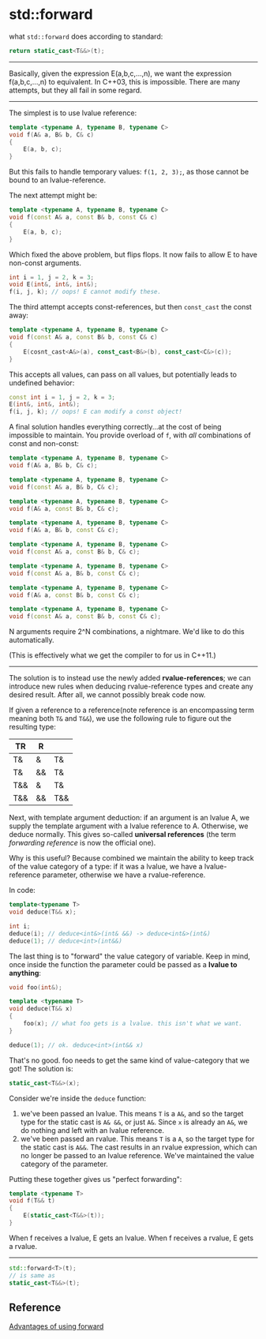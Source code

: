 # std::forward

what `std::forward` does according to standard:

```cpp
return static_cast<T&&>(t);
```

-----------------------------------------------------

Basically, given the expression E(a,b,c,...,n), we want the expression f(a,b,c,...,n) to equivalent. In C++03, this is impossible. There are many attempts, but they all fail in some regard.

-----------------------------------------------------

The simplest is to use lvalue reference:

```cpp
template <typename A, typename B, typename C>
void f(A& a, B& b, C& c)
{
    E(a, b, c);
}
```

But this fails to handle temporary values: `f(1, 2, 3);`, as those cannot be bound to an lvalue-reference.

The next attempt might be:

```cpp
template <typename A, typename B, typename C>
void f(const A& a, const B& b, const C& c)
{
    E(a, b, c);
}
```

Which fixed the above problem, but flips flops. It now fails to allow E to have non-const arguments.

```cpp
int i = 1, j = 2, k = 3;
void E(int&, int&, int&);
f(i, j, k); // oops! E cannot modify these.
```

The third attempt accepts const-references, but then `const_cast` the const away:

```cpp
template <typename A, typename B, typename C>
void f(const A& a, const B& b, const C& c)
{
    E(cosnt_cast<A&>(a), const_cast<B&>(b), const_cast<C&>(c));
}
```

This accepts all values, can pass on all values, but potentially leads to undefined behavior:

```cpp
const int i = 1, j = 2, k = 3;
E(int&, int&, int&);
f(i, j, k); // oops! E can modify a const object!
```

A final solution handles everything correctly...at the cost of being impossible to maintain. You provide overload of `f`, with *all* combinations of const and non-const:

```cpp
template <typename A, typename B, typename C>
void f(A& a, B& b, C& c);

template <typename A, typename B, typename C>
void f(const A& a, B& b, C& c);

template <typename A, typename B, typename C>
void f(A& a, const B& b, C& c);

template <typename A, typename B, typename C>
void f(A& a, B& b, const C& c);

template <typename A, typename B, typename C>
void f(const A& a, const B& b, C& c);

template <typename A, typename B, typename C>
void f(const A& a, B& b, const C& c);

template <typename A, typename B, typename C>
void f(A& a, const B& b, const C& c);

template <typename A, typename B, typename C>
void f(const A& a, const B& b, const C& c);
```

N arguments require 2^N combinations, a nightmare. We'd like to do this automatically.

(This is effectively what we get the compiler to for us in C++11.)

-----------------------------------------------------

The solution is to instead use the newly added **rvalue-references**; we can introduce new rules when deducing rvalue-reference types and create any desired result. After all, we cannot possibly break code now.

If given a reference to a reference(note reference is an encompassing term meaning both `T&` and `T&&`), we use the following rule to figure out the resulting type:

|  TR  |  R   |      |
|------|------|------|
|  T&  |  &   |  T&  |
|  T&  |  &&  |  T&  |
|  T&& |  &   |  T&  |
|  T&& |  &&  |  T&& |

Next, with template argument deduction: if an argument is an lvalue A, we supply the template argument with a lvalue reference to A. Otherwise, we deduce normally. This gives so-called **universal references** (the term *forwarding reference* is now the official one).

Why is this useful? Because combined we maintain the ability to keep track of the value category of a type: if it was a lvalue, we have a lvalue-reference parameter, otherwise we have a rvalue-reference.

In code:

```cpp
template<typename T>
void deduce(T&& x);

int i;
deduce(i); // deduce<int&>(int& &&) -> deduce<int&>(int&)
deduce(1); // deduce<int>(int&&)
```

The last thing is to "forward" the value category of variable. Keep in mind, once inside the function the parameter could be passed as a **lvalue to anything**:

```cpp
void foo(int&);

template <typename T>
void deduce(T&& x)
{
    foo(x); // what foo gets is a lvalue. this isn't what we want.
}

deduce(1); // ok. deduce<int>(int&& x)
```

That's no good. foo needs to get the same kind of value-category that we got! The solution is:

```cpp
static_cast<T&&>(x);
```

Consider we're inside the `deduce` function:

1. we've been passed an lvalue. This means `T` is a `A&`, and so the target type for the static cast is `A& &&`, or just `A&`. Since `x` is already an `A&`, we do nothing and left with an lvalue reference.
2. we've been passed an rvalue. This means `T` is a `A`, so the target type for the static cast is `A&&`. The cast results in an rvalue expression, which can no longer be passed to an lvalue reference. We've maintained the value category of the parameter.

Putting these together gives us "perfect forwarding":

```cpp
template <typename T>
void f(T&& t)
{
    E(static_cast<T&&>(t));
}
```

When f receives a lvalue, E gets an lvalue. When f receives a rvalue, E gets a rvalue.

-----------------------------------------------------

```cpp
std::forward<T>(t);
// is same as
static_cast<T&&>(t);
```

## Reference

[Advantages of using forward](https://stackoverflow.com/questions/3582001/advantages-of-using-forward)
